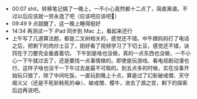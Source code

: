 - 00:07 shit，转移笔记搞了一晚上，一不小心竟然都十二点了，简直离谱。不过以后应该就一劳永逸了吧（应该吧应该吧😬）
- 09:49 9 点就醒了，这一晚上睡得挺好
- 14:34 再测试一下 iPad 同步到 Mac 上，看起来还行
- 上午写了几道算法题，都是二叉树相关的，感觉还不错。中午跟妈妈打了电话之后，把剩下的肉炒土豆了，刚好看了视频学习了下切土豆，感觉还不错，诀窍在于刀要完全垂直着切。
  下午到是啥也没做，真的一点东西也没做，一不小心一下午就过去了，还是要找一点事情做的。即使是玩游戏、看电视剧动漫也行，这样子啥也没干一下午过去是最不可取的。到五点多的时候，实在没事开始玩只狼了，除了中间吃饭，一直玩到晚上十点，算是过了幻影破戒僧、天守阁义父（还是不死斩耗死的😂）、破戒僧、樱牛，进去了源之宫，剩下的探索后边再说吧。